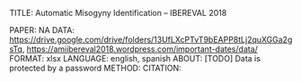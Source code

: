 TITLE: Automatic Misogyny Identification – IBEREVAL 2018

PAPER: NA
DATA: https://drive.google.com/drive/folders/13UfLXcPTvT9bEAPP8tLj2quXGGa2gsTq, https://amiibereval2018.wordpress.com/important-dates/data/
FORMAT: xlsx
LANGUAGE: english, spanish
ABOUT: [TODO] Data is protected by a password
METHOD: 
CITATION: